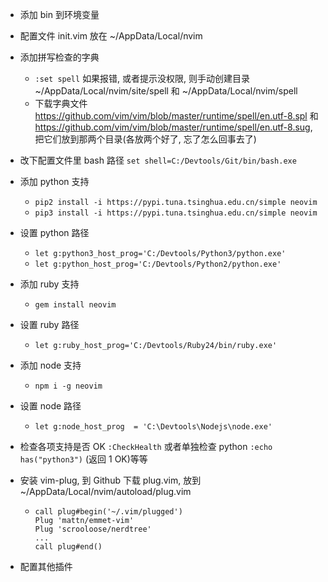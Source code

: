 * 添加 bin 到环境变量

* 配置文件 init.vim 放在 ~/AppData/Local/nvim

* 添加拼写检查的字典

  * `:set spell` 如果报错, 或者提示没权限, 则手动创建目录 ~/AppData/Local/nvim/site/spell 和 ~/AppData/Local/nvim/spell
  * 下载字典文件 https://github.com/vim/vim/blob/master/runtime/spell/en.utf-8.spl 和 https://github.com/vim/vim/blob/master/runtime/spell/en.utf-8.sug, 把它们放到那两个目录(各放两个好了, 忘了怎么回事去了)

* 改下配置文件里 bash 路径 `set shell=C:/Devtools/Git/bin/bash.exe`

* 添加 python 支持

  * `pip2 install -i https://pypi.tuna.tsinghua.edu.cn/simple neovim`
  * `pip3 install -i https://pypi.tuna.tsinghua.edu.cn/simple neovim`

* 设置 python 路径

  * `let g:python3_host_prog='C:/Devtools/Python3/python.exe'`
  * `let g:python_host_prog='C:/Devtools/Python2/python.exe'`

* 添加 ruby 支持

  * `gem install neovim`

* 设置 ruby 路径

  * `let g:ruby_host_prog='C:/Devtools/Ruby24/bin/ruby.exe'`

* 添加 node 支持

  * `npm i -g neovim`

* 设置 node 路径

  * `let g:node_host_prog  = 'C:\Devtools\Nodejs\node.exe'`

* 检查各项支持是否 OK `:CheckHealth` 或者单独检查 python `:echo has("python3")` (返回 1 OK)等等

* 安装 vim-plug, 到 Github 下载 plug.vim, 放到 ~/AppData/Local/nvim/autoload/plug.vim

  * ```
    call plug#begin('~/.vim/plugged')
    Plug 'mattn/emmet-vim'
    Plug 'scrooloose/nerdtree'
    ...
    call plug#end()

    ```

* 配置其他插件